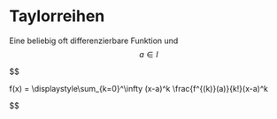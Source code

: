 # Taylorreihen

Eine beliebig oft differenzierbare Funktion und $$ a \in I$$

$$

f(x) = \displaystyle\sum_{k=0}^\infty (x-a)^k
\frac{f^{(k)}(a)}{k!}(x-a)^k

$$